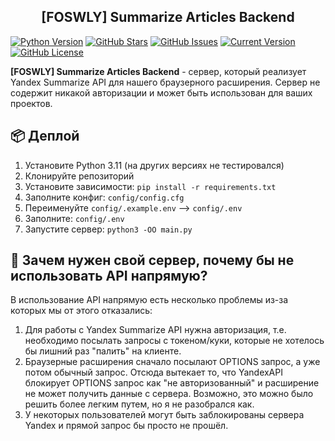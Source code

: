 <h2 style="text-align: center;">[FOSWLY] Summarize Articles Backend</h2>

[![Python Version](https://img.shields.io/badge/Python-3.11-blue?logo=python&style=for-the-badge)](https://www.python.org/)
[![GitHub Stars](https://img.shields.io/github/stars/FOSWLY/summarize-articles-backend?logo=github&style=for-the-badge)](https://github.com/FOSWLY/summarize-articles-backend/stargazers)
[![GitHub Issues](https://img.shields.io/github/issues/FOSWLY/summarize-articles-backend?style=for-the-badge)](https://github.com/FOSWLY/summarize-articles-backend/issues)
[![Current Version](https://img.shields.io/github/v/release/FOSWLY/summarize-articles-backend?style=for-the-badge)](https://github.com/FOSWLY/summarize-articles-backend)
[![GitHub License](https://img.shields.io/github/license/FOSWLY/summarize-articles-backend?style=for-the-badge)](https://github.com/FOSWLY/summarize-articles-backend/blob/master/LICENSE)

**[FOSWLY] Summarize Articles Backend** - cервер, который реализует Yandex Summarize API для нашего браузерного расширения. Сервер не содержит никакой авторизации и может быть использован для ваших проектов.

## 📦 Деплой
1. Установите Python 3.11 (на других версиях не тестировался)
2. Клонируйте репозиторий
3. Установите зависимости: `pip install -r requirements.txt`
4. Заполните конфиг: `config/config.cfg`
5. Переименуйте `config/.example.env` --> `config/.env`
6. Заполните: `config/.env`
7. Запустите сервер: `python3 -OO main.py`


## 📖 Зачем нужен свой сервер, почему бы не использовать API напрямую?
В использование API напрямую есть несколько проблемы из-за которых мы от этого отказались:
1. Для работы с Yandex Summarize API нужна авторизация, т.е. необходимо посылать запросы с токеном/куки, которые не хотелось бы лишний раз "палить" на клиенте.
2. Браузерные расширения сначало посылают OPTIONS запрос, а уже потом обычный запрос. Отсюда вытекает то, что YandexAPI блокирует OPTIONS запрос как "не авторизованный" и расширение не может получить данные с сервера. Возможно, это можно было решить более легким путем, но я не разобрался как.
3. У некоторых пользователей могут быть заблокированы сервера Yandex и прямой запрос бы просто не прошёл.